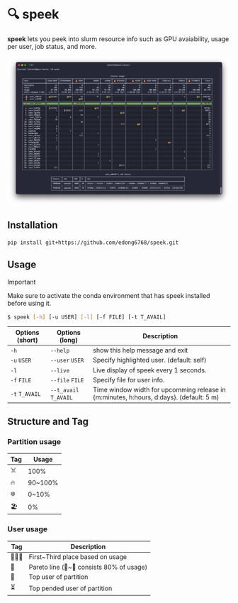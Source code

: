 # 🔍 speek

**speek** lets you peek into slurm resource info such as GPU avaiability, usage per user, job status, and more.

![image](assets/screen.png)

<!-- > [!NOTE]
>
> See also the GitHub official GitHub Pages Action first.
>
> - [GitHub Pages now uses Actions by default | The GitHub Blog](https://github.blog/2022-08-10-github-pages-now-uses-actions-by-default/)
> - [GitHub Pages: Custom GitHub Actions Workflows (beta) | GitHub Changelog](https://github.blog/changelog/2022-07-27-github-pages-custom-github-actions-workflows-beta/) -->

## Installation
```sh
pip install git+https://github.com/edong6768/speek.git
```


## Usage
> [!Important]
> Make sure to activate the conda environment that has speek installed before using it.

```sh
$ speek [-h] [-u USER] [-l] [-f FILE] [-t T_AVAIL]
```

|Options (short)|Options (long)|Description|
|-|-|-|
|`-h`|`--help`|show this help message and exit|
|`-u` `USER`|`--user` `USER`| Specify highlighted user. (default: self) |
|`-l`|`--live`| Live display of speek every 1 seconds. |
|`-f` `FILE`|`--file` `FILE`| Specify file for user info. |
|`-t` `T_AVAIL`|`--t_avail` `T_AVAIL`| Time window width for upcomming release in {m:minutes, h:hours, d:days}. (default: 5 m) |


## Structure and Tag

### Partition usage
|Tag|Usage|
|-|-|
|☠️|100%|
|🔥|90~100%|
|❄️|0~10%|
|🏖️|0%|

### User usage
|Tag|Description|
|-|-|
|🥇🥈🥉|First~Third place based on usage|
|🚩|Pareto line (🥇~🚩 consists 80% of usage)|
|👑|Top user of partition|
|⏳|Top pended user of partition|
